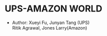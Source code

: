 # UPS-AMAZON WORLD
 - Author: Xueyi Fu, Junyan Tang (UPS)  
           Ritik Agrawal, Jones Larry(Amazon)
           

